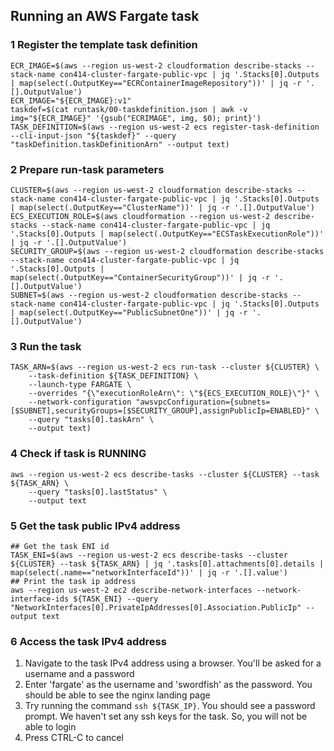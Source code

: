 ## Running an AWS Fargate task
### 1 Register the template task definition
```
ECR_IMAGE=$(aws --region us-west-2 cloudformation describe-stacks --stack-name con414-cluster-fargate-public-vpc | jq '.Stacks[0].Outputs | map(select(.OutputKey=="ECRContainerImageRepository"))' | jq -r '.[].OutputValue')
ECR_IMAGE="${ECR_IMAGE}:v1"
taskdef=$(cat runtask/00-taskdefinition.json | awk -v img="${ECR_IMAGE}" '{gsub("ECRIMAGE", img, $0); print}')
TASK_DEFINITION=$(aws --region us-west-2 ecs register-task-definition --cli-input-json "${taskdef}" --query "taskDefinition.taskDefinitionArn" --output text)
```
### 2 Prepare run-task parameters
```
CLUSTER=$(aws --region us-west-2 cloudformation describe-stacks --stack-name con414-cluster-fargate-public-vpc | jq '.Stacks[0].Outputs | map(select(.OutputKey=="ClusterName"))' | jq -r '.[].OutputValue')
ECS_EXECUTION_ROLE=$(aws cloudformation --region us-west-2 describe-stacks --stack-name con414-cluster-fargate-public-vpc | jq '.Stacks[0].Outputs | map(select(.OutputKey=="ECSTaskExecutionRole"))' | jq -r '.[].OutputValue')
SECURITY_GROUP=$(aws --region us-west-2 cloudformation describe-stacks --stack-name con414-cluster-fargate-public-vpc | jq '.Stacks[0].Outputs | map(select(.OutputKey=="ContainerSecurityGroup"))' | jq -r '.[].OutputValue')
SUBNET=$(aws --region us-west-2 cloudformation describe-stacks --stack-name con414-cluster-fargate-public-vpc | jq '.Stacks[0].Outputs | map(select(.OutputKey=="PublicSubnetOne"))' | jq -r '.[].OutputValue')
```
### 3 Run the task
```
TASK_ARN=$(aws --region us-west-2 ecs run-task --cluster ${CLUSTER} \
	--task-definition ${TASK_DEFINITION} \
	--launch-type FARGATE \
	--overrides "{\"executionRoleArn\": \"${ECS_EXECUTION_ROLE}\"}" \
	--network-configuration "awsvpcConfiguration={subnets=[$SUBNET],securityGroups=[$SECURITY_GROUP],assignPublicIp=ENABLED}" \
	--query "tasks[0].taskArn" \
	--output text)
```
### 4 Check if task is RUNNING
```
aws --region us-west-2 ecs describe-tasks --cluster ${CLUSTER} --task ${TASK_ARN} \
	--query "tasks[0].lastStatus" \
	--output text
```
### 5 Get the task public IPv4 address
```
## Get the task ENI id
TASK_ENI=$(aws --region us-west-2 ecs describe-tasks --cluster ${CLUSTER} --task ${TASK_ARN} | jq '.tasks[0].attachments[0].details | map(select(.name=="networkInterfaceId"))' | jq -r '.[].value')
## Print the task ip address
aws --region us-west-2 ec2 describe-network-interfaces --network-interface-ids ${TASK_ENI} --query "NetworkInterfaces[0].PrivateIpAddresses[0].Association.PublicIp" --output text
```
### 6 Access the task IPv4 address
1. Navigate to the task IPv4 address using a browser. You'll be asked for a username and a password
2. Enter 'fargate' as the username and 'swordfish' as the password. You should be able to see the nginx landing page
3. Try running the command `ssh ${TASK_IP}`. You should see a password prompt. We haven't set any ssh keys for the task. So, you will not be able to login
4. Press CTRL-C to cancel
